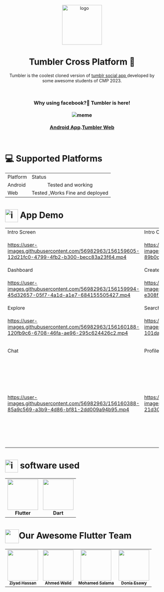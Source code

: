  <p align="center">
  <img src="https://i.ibb.co/W51WVrj/logo.png" alt="logo" height="130" />
</p>  
<h1 align="center">
 Tumbler Cross Platform 🤳
  </h1>
 <p align="center">
Tumbler is the coolest cloned version of <a href="https://www.tumblr.com/"> tumblr social app </a> developed by some awesome students of CMP 2023.
 </p>
<br/>
  <h3 align="center" >
  Why using facebook?🤔 Tumbler is here! </br></br>
  <img src="https://c.tenor.com/tX_T48A14BwAAAAM/khaby-really.gif" alt="meme"/>
  </br></br>
   <a href="https://drive.google.com/file/d/1haxn3JmQ8tf4rdUYAw0N9KSYRcSMUSoA/view?usp=sharing"> Android App</a>.<a href="https://fweb.tumbler.social/">Tumbler Web</a>

 </a>
   </h3> 
 </br>
<h1> 
 💻 Supported Platforms
 </h1>
<div display="flex">
  <table width="auto" align="center" >
  <tr>
<td> Platform </td>
   <td> Status </td> 
   </tr>
    <tr>
<td> Android </td>
     <td align="center"> 
     Tested and working
     </td> 
   </tr>
    <tr>
<td> Web </td>
   <td> Tested ,Works Fine and deployed </td> 
  </tr>
   
  </table >
</div>
<H1>
<img src="https://raw.githubusercontent.com/seanprashad/slackmoji/master/emoji/blob/blob-b1nzy-gif.gif" alt="icons8-pacman-48" border="0" width=42px align="center"/> App Demo
 </H1>
   

<table>
<tr>
<td>
 Intro Screen
 </td>
 <td>
  Intro Carousel
 </td>
 <td>
  Login
 </td>
</tr>

 <tr>

 <td>

https://user-images.githubusercontent.com/56982963/156159605-12d21fc0-4799-4fb2-b300-becc83a23f64.mp4


 </td>
 <td>
  



https://user-images.githubusercontent.com/56982963/156159957-89b0d535-e4d5-4f76-90ff-55b7f22d9134.mp4



 </td>
 <td>
  

https://user-images.githubusercontent.com/56982963/156159786-54d485a3-5f3f-4579-888b-d7796d45cae5.mp4


 </td>
</tr>
 
 <tr>
<td>
 Dashboard
 </td>
 <td>
  Create Posts
 </td>
 <td>
  Posts options
 </td>
 
</tr>
 
 <tr>
<td>
 

https://user-images.githubusercontent.com/56982963/156159994-45d32657-05f7-4a1d-a1e7-684155505427.mp4


 
 </td>
 <td>
  
  
  

https://user-images.githubusercontent.com/56982963/156160053-e308f3fe-db0f-4373-85d6-6756e386061b.mp4


  
  
 </td>
 <td>
  
  
  https://user-images.githubusercontent.com/56982963/156160096-0ec37d40-9774-47c0-9f6a-eb6a1c6cb8ce.mp4

  
  
  
 </td>
 
</tr>
 
 <tr>

 <td>
  Explore
 </td>
 <td>
  Search
 </td>
 <td>
  Tags
 </td>
</tr>
 
 <tr>

 <td>
  
  
  
https://user-images.githubusercontent.com/56982963/156160188-120fb9c6-6708-46fa-ae96-295c624426c2.mp4

 
  
  
  </td>

 <td>
  
  

https://user-images.githubusercontent.com/56982963/156160236-101da0c3-33b0-4f72-b657-c92bd9c89064.mp4


  
 </td>
 <td>
  


https://user-images.githubusercontent.com/56982963/156160307-f99a689e-0e78-4796-9d1e-e8ab8b278f01.mp4


  
 </td>
</tr>
 
  <tr>

 <td>
  
  
  Chat
 
   </td>
   
 <td>
  
  
  Profile
 
   
   </td>
 <td>
 
 error page
 
   </td>
</tr>
 
 <tr>

 <td>

  
  

https://user-images.githubusercontent.com/56982963/156160388-85a9c569-a3b9-4d86-bf81-2dd009a94b95.mp4


  
  
 </td>

 <td>




https://user-images.githubusercontent.com/56982963/156160420-21d30827-c2b9-4d6a-abc0-eed3cca48cca.mp4


  
  
  
 </td>
 
  <td>
  

<img src="https://user-images.githubusercontent.com/56982963/156161069-0036210d-4d50-41ed-a108-879d247b9444.jpg" alt="icons8-pacman-48" border="0" width=280px align="center"/>


  
 </td>
</tr>
</table>
 <H1>
<img src="https://raw.githubusercontent.com/seanprashad/slackmoji/master/emoji/blob/blob-bongo-gif.gif" alt="icons8-pacman-48" border="0" width=42px align="center"/> software used
 </H1>
  <table align="center">
  <tr>
   <td align="center"><img src="https://cdn.iconscout.com/icon/free/png-256/flutter-2038877-1720090.png" width="100px;" alt=""/><br /><b>Flutter</b><br />
   </td>
    <td align="center"><img src="https://www.fluttericon.com/logo_dart_192px.svg" width="100px;" alt="" /><br /><b>Dart</b><br />
    </td>
    </tr>
  </table>
 <h1> <img src="https://raw.githubusercontent.com/seanprashad/slackmoji/master/emoji/blob/blob-high-five.png" width=45px  alt="" align="center"/>Our Awesome Flutter Team  
 </h1>
<div align="center">
<table>
  <tr>
    <td align="center"><a href="https://github.com/Ziyadhassan"><img src="https://avatars.githubusercontent.com/u/56728268?v=4" width="100px;" alt=""/><br /><sub><b>Ziyad Hassan</b></sub></a><br />
    </td><td align="center"><a href="https://github.com/Ahmed-walid"><img src="https://avatars.githubusercontent.com/u/62077516?v=4" width="100px;" alt=""/><br /><sub><b>Ahmed Walid</b></sub></a><br />
    </td><td align="center"><a href="https://github.com/Mohammed-Salama"><img src="https://avatars.githubusercontent.com/u/62220722?v=4" width="100px;" alt=""/><br /><sub><b>Mohamed Salama</b></sub></a><br />
    </td> <td align="center"><a href="https://github.com/DoniaEsawi"><img src="https://avatars.githubusercontent.com/u/56982963?s=400&u=53aa0bf3394c2bbedcfc897dd2b97ef7d255faad&v=4" width="100px;" alt=""/><br /><sub><b>Donia Esawy</b></sub></a><br />
    </td>
    </tr>
  </table>
